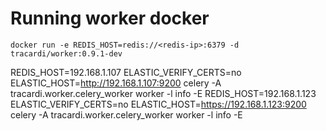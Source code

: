 # Running worker docker

```
docker run -e REDIS_HOST=redis://<redis-ip>:6379 -d tracardi/worker:0.9.1-dev
```

REDIS_HOST=192.168.1.107 ELASTIC_VERIFY_CERTS=no ELASTIC_HOST=http://192.168.1.107:9200 celery -A tracardi.worker.celery_worker worker -l info -E
REDIS_HOST=192.168.1.123 ELASTIC_VERIFY_CERTS=no ELASTIC_HOST=https://192.168.1.123:9200 celery -A tracardi.worker.celery_worker worker -l info -E